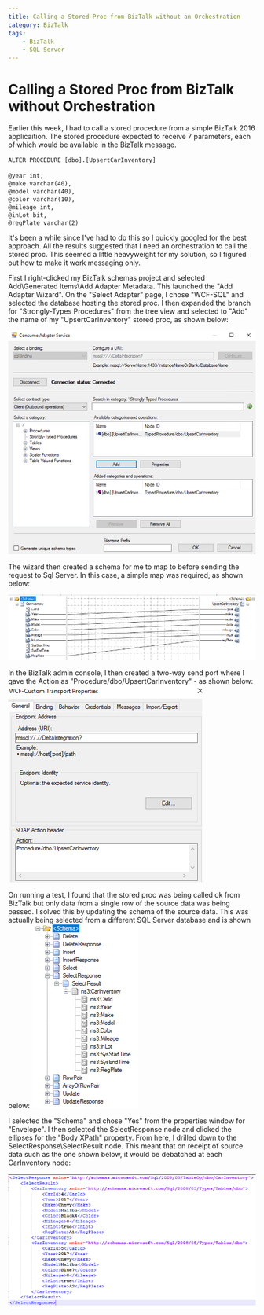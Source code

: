 ```yaml
---
title: Calling a Stored Proc from BizTalk without an Orchestration
category: BizTalk
tags:
    - BizTalk
	- SQL Server
---
```

# Calling a Stored Proc from BizTalk without Orchestration

Earlier this week, I had to call a stored procedure from a simple BizTalk 2016 applicaition. The stored procedure expected to receive 7 parameters, each of which would be available in the BizTalk message.

    ALTER PROCEDURE [dbo].[UpsertCarInventory] 

	@year int, 
	@make varchar(40),
	@model varchar(40),
	@color varchar(10),
	@mileage int,
	@inLot bit,
	@regPlate varchar(2)

It's been a while since I've had to do this so I quickly googled for the best approach. All the results suggested that I need an orchestration to call the stored proc. This seemed a little heavyweight for my solution, so I figured out how to make it work messaging only.

First I right-clicked my BizTalk schemas project and selected Add\Generated Items\Add Adapter Metadata. This launched the "Add Adapter Wizard". On the "Select Adapter" page, I chose "WCF-SQL" and selected the database hosting the stored proc. I then expanded the branch for "Strongly-Types Procedures" from the tree view and selected to "Add" the name of my "UpsertCarInventory" stored proc, as shown below:

![ConsumeAdapterPage](/images/biztalk-sp/consumeAdapter.png)

The wizard then created a schema for me to map to before sending the request to Sql Server. In this case, a simple map was required, as shown below:

![Map](/images/biztalk-sp/map.png)

In the BizTalk admin console, I then created a two-way send port where I gave the Action as "Procedure/dbo/UpsertCarInventory" - as shown below:
![SoapAction](/images/biztalk-sp/soapAction.png)

On running a test, I found that the stored proc was being called ok from BizTalk but only data from a single row of the source data was being passed. I solved this by updating the schema of the source data. This was actually being selected from a different SQL Server database and is shown below:
![SelectSchema](/images/biztalk-sp/selectSchema.png)

I selected the "Schema" and chose "Yes" from the properties window for "Envelope". I then selected the SelectResponse node and clicked the ellipses for the "Body XPath" property. From here, I drilled down to the SelectResponse\SelectResult node. This meant that on receipt of source data such as the one shown below, it would be debatched at each CarInventory node:

![SampleSelectResult](/images/biztalk-sp/SampleSelectResult.png)




	
